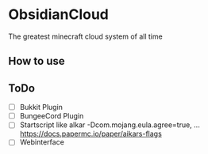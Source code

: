 # ObsidianCloud
The greatest minecraft cloud system of all time

## How to use

## ToDo
- [ ] Bukkit Plugin
- [ ] BungeeCord Plugin
- [ ] Startscript like alkar -Dcom.mojang.eula.agree=true, ... https://docs.papermc.io/paper/aikars-flags
- [ ] Webinterface
